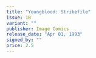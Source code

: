 ```yaml
---
title: "Youngblood: Strikefile"
issue: 1B
variant: ""
publisher: Image Comics
release_date: "Apr 01, 1993"
signed_by: ""
price: 2.5
---
```

